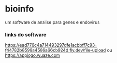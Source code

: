 # bioinfo
um software de analise para genes e endovirus

### links do software
https://ead776c4a714493297dfe1acbbff7c93-f44782b8596a4586a66cb924d.fly.dev/file-upload
ou 
https://appjogo.wuaze.com
